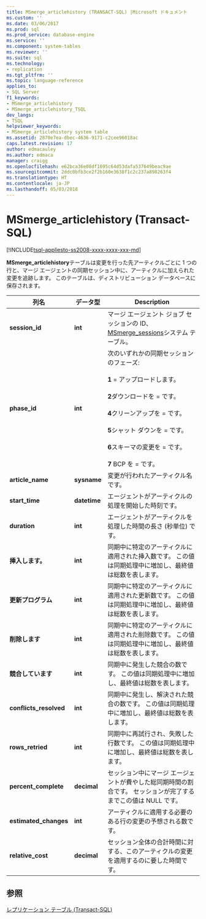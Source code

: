 ```yaml
---
title: MSmerge_articlehistory (TRANSACT-SQL) |Microsoft ドキュメント
ms.custom: ''
ms.date: 03/06/2017
ms.prod: sql
ms.prod_service: database-engine
ms.service: ''
ms.component: system-tables
ms.reviewer: ''
ms.suite: sql
ms.technology:
- replication
ms.tgt_pltfrm: ''
ms.topic: language-reference
applies_to:
- SQL Server
f1_keywords:
- MSmerge_articlehistory
- MSmerge_articlehistory_TSQL
dev_langs:
- TSQL
helpviewer_keywords:
- MSmerge_articlehistory system table
ms.assetid: 2870e7ea-dbec-4636-9171-c2cee96018ac
caps.latest.revision: 17
author: edmacauley
ms.author: edmaca
manager: craigg
ms.openlocfilehash: e62bca36e08df1695c64d53dafa537649beac9ae
ms.sourcegitcommit: 2ddc0bfb3ce2f2b160e3638f1c2c237a898263f4
ms.translationtype: HT
ms.contentlocale: ja-JP
ms.lasthandoff: 05/03/2018
---
```

# <a name="msmergearticlehistory-transact-sql"></a>MSmerge_articlehistory (Transact-SQL)
[!INCLUDE[tsql-appliesto-ss2008-xxxx-xxxx-xxx-md](../../includes/tsql-appliesto-ss2008-xxxx-xxxx-xxx-md.md)]

  **MSmerge_articlehistory**テーブルは変更を行った先アーティクルごとに 1 つの行と、マージ エージェントの同期セッション中に、アーティクルに加えられた変更を追跡します。 このテーブルは、ディストリビューション データベースに保存されます。  
  
|列名|データ型|Description|  
|-----------------|---------------|-----------------|  
|**session_id**|**int**|マージ エージェント ジョブ セッションの ID、 [MSmerge_sessions](../../relational-databases/system-tables/msmerge-sessions-transact-sql.md)システム テーブル。|  
|**phase_id**|**int**|次のいずれかの同期セッションのフェーズ:<br /><br /> **1** = アップロードします。<br /><br /> **2**ダウンロードを = です。<br /><br /> **4**クリーンアップを = です。<br /><br /> **5**シャット ダウンを = です。<br /><br /> **6**スキーマの変更を = です。<br /><br /> **7** BCP を = です。|  
|**article_name**|**sysname**|変更が行われたアーティクル名です。|  
|**start_time**|**datetime**|エージェントがアーティクルの処理を開始した時刻です。|  
|**duration**|**int**|エージェントがアーティクルを処理した時間の長さ (秒単位) です。|  
|**挿入します。**|**int**|同期中に特定のアーティクルに適用された挿入数です。 この値は同期処理中に増加し、最終値は総数を表します。|  
|**更新プログラム**|**int**|同期中に特定のアーティクルに適用された更新数です。 この値は同期処理中に増加し、最終値は総数を表します。|  
|**削除します**|**int**|同期中に特定のアーティクルに適用された削除数です。 この値は同期処理中に増加し、最終値は総数を表します。|  
|**競合しています**|**int**|同期中に発生した競合の数です。 この値は同期処理中に増加し、最終値は総数を表します。|  
|**conflicts_resolved**|**int**|同期中に発生し、解決された競合の数です。 この値は同期処理中に増加し、最終値は総数を表します。|  
|**rows_retried**|**int**|同期中に再試行され、失敗した行数です。 この値は同期処理中に増加し、最終値は総数を表します。|  
|**percent_complete**|**decimal**|セッション中にマージ エージェントが費やした総同期時間の割合です。 セッションが完了するまでこの値は NULL です。|  
|**estimated_changes**|**int**|アーティクルに適用する必要のある行の変更の予想される数です。|  
|**relative_cost**|**decimal**|セッション全体の合計時間に対する、このアーティクルの変更を適用するのに要した時間です。|  
  
## <a name="see-also"></a>参照  
 [レプリケーション テーブル &#40;Transact-SQL&#41;](../../relational-databases/system-tables/replication-tables-transact-sql.md)  
  
  
